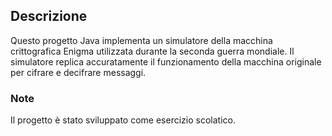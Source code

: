 ## Descrizione
Questo progetto Java implementa un simulatore della macchina crittografica Enigma utilizzata durante la seconda guerra mondiale. Il simulatore replica accuratamente il funzionamento della macchina originale per cifrare e decifrare messaggi.
### Note
Il progetto è stato sviluppato come esercizio scolatico.
